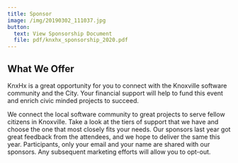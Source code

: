 ```yaml
---
title: Sponsor
image: /img/20190302_111037.jpg
button:
  text: View Sponsorship Document
  file: pdf/knxhx_sponsorship_2020.pdf
---
```

<h2 class="f2 b lh-title mb2">What We Offer</h2>

KnxHx is a great opportunity for you to connect with the Knoxville software
community and the City. Your financial support will help to fund this event
and enrich civic minded projects to succeed.

We connect the local software community to great projects to serve fellow citizens in Knoxville. Take a look at the tiers of support that we have and choose the one that most closely fits your needs. Our sponsors last year got great feedback from the attendees, and we hope to deliver the same this year. Participants, only your email and your name are shared with our sponsors. Any subsequent marketing efforts will allow you to opt-out. 